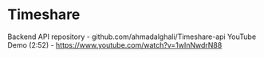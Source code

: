 # Timeshare

Backend API repository - github.com/ahmadalghali/Timeshare-api
YouTube Demo (2:52) - https://www.youtube.com/watch?v=1wInNwdrN88
